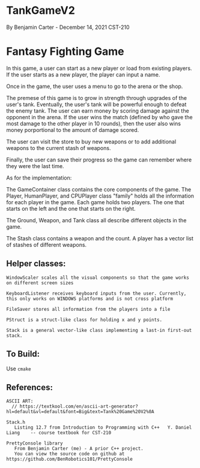 # TankGameV2


By Benjamin Carter - December 14, 2021
CST-210

# Fantasy Fighting Game


In this game, a user can start as a new player or load from existing players. If the user starts as a new player, the player can input a name. 

Once in the game, the user uses a menu to go to the arena or the shop. 

The premese of this game is to grow in strength through upgrades of the user's tank. Eventually, the user's tank will be powerful enough to defeat the enemy tank.
The user can earn money by scoring damage against the opponent in the arena. If the user wins the match (defined by who gave the most damage to the other player in 10 rounds), then the user also wins money porportional to the amount of damage scored.

The user can visit the store to buy new weapons or to add additional weapons to the current stash of weapons. 

Finally, the user can save their progress so the game can remember where they were the last time.


As for the implementation:

The GameContainer class contains the core components of the game. 
The Player, HumanPlayer, and CPUPlayer class "family" holds all the information for each player in the game. Each game holds two players. The one that starts on the left and the one that starts on the right.

The Ground, Weapon, and Tank class all describe different objects in the game.

The Stash class contains a weapon and the count. A player has a vector list of stashes of different weapons.


## Helper classes:

    WindowScaler scales all the visual components so that the game works on different screen sizes

	KeyboardListener receives keyboard inputs from the user. Currently, this only works on WINDOWS platforms and is not cross platform

	FileSaver stores all information from the players into a file

	PStruct is a struct-like class for holding x and y points.

	Stack is a general vector-like class implementing a last-in first-out stack. 

## To Build:

Use `cmake`


## References:

	ASCII ART:
	  // https://textkool.com/en/ascii-art-generator?hl=default&vl=default&font=Big&text=Tank%20Game%20V2%0A

	Stack.h
	   Listing 12.7 from Introduction to Programming with C++   Y. Daniel Liang    -- course textbook for CST-210

	PrettyConsole library
	   From Benjamin Carter (me) - A prior C++ project.
	   You can view the source code on github at https://github.com/BenRobotics101/PrettyConsole


